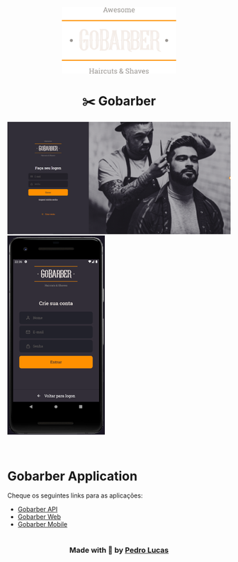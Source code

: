 <div align="center" ><img src="./github/logo.png" height="150"/></div>

# <h1 align="center">✂️ Gobarber</h1>

<img src="./github/web/login.PNG" width="850">
<img src="./github/mobile/initial.PNG" height="450">

<br />
<br />
<br />

# Gobarber Application

<p>Cheque os seguintes links para as aplicações:</p>

<ul>
    <li><a href="https://github.com/pdrolucasz/GoBarber/tree/master/backend">Gobarber API</a></li>
    <li><a href="https://github.com/pdrolucasz/GoBarber/tree/master/web">Gobarber Web</a></li>
    <li><a href="https://github.com/pdrolucasz/GoBarber/tree/master/mobile">Gobarber Mobile</a></li>
</ul>

#

<h3 align="center">Made with 💜 by <a href="https://www.linkedin.com/in/pedro-lucas-4b2941199/">Pedro Lucas</a></h3>